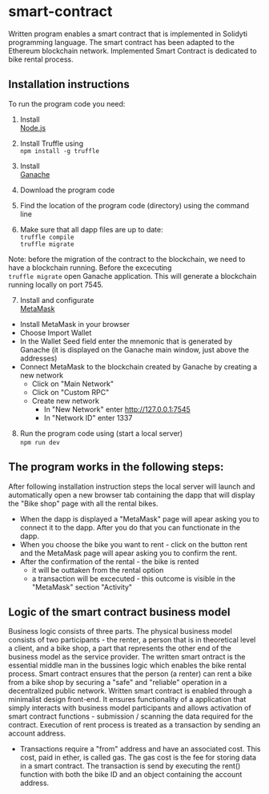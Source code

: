 # smart-contract

Written program enables a smart contract that is implemented in Solidyti programming language. The smart contract has
been adapted to the Ethereum blockchain network. Implemented Smart Contract is dedicated to bike rental process.

## Installation instructions
To run the program code you need:

1. Install <br />[Node.js](https://nodejs.org/en/)

2. Install Truffle using
   <br /> `npm install -g truffle` 
   
3. Install <br />[Ganache](https://www.trufflesuite.com/ganache)

4. Download the program code

5. Find the location of the program code (directory) using the command line

6. Make sure that all dapp files are up to date:
   <br /> `truffle compile` 
   <br /> `truffle migrate` 
   
Note: before the migration of the contract to the blockchain, we need to have a blockchain running. Before the excecuting  <br /> `truffle migrate` open Ganache application. This will generate a blockchain running locally on port 7545.

7. Install and configurate <br />[MetaMask](https://metamask.io/)
  * Install MetaMask in your browser
  * Choose Import Wallet
  * In the Wallet Seed field enter the mnemonic that is generated by Ganache (it is displayed on the Ganache main window, just above the addresses)
  * Connect MetaMask to the blockchain created by Ganache by creating a new network
    * Click on "Main Network" 
    * Click on "Custom RPC"
    * Create new network
       * In "New Network" enter http://127.0.0.1:7545
       * In "Network ID" enter 1337
  
8. Run the program code using (start a local server)
   <br /> `npm run dev` 

## The program works in the following steps:

After following installation instruction steps the local server will launch and automatically open a new browser tab containing the dapp that will display the "Bike shop" page with all the rental bikes.
* When the dapp is displayed a "MetaMask" page will apear asking you to connect it to the dapp. After you do that you can functionate in the dapp. 
* When you choose the bike you want to rent - click on the button rent and the MetaMask page will apear asking you to confirm the rent.
* After the confirmation of the rental - the bike is rented
    * it will be outtaken from the rental option
    * a transaction will be excecuted - this outcome is visible in the "MetaMask" section "Activity"
    

## Logic of the smart contract business model 

Business logic consists of three parts. The physical business model consists of two participants - the renter, a person that is in theoretical level a client, and a bike shop, a part that represents the other end of the business model as the service provider. The written smart ontract is the essential middle man in the bussines logic which enables the bike rental process. Smart contract ensures that the person (a renter) can rent a bike from a bike shop by securing a "safe" and "reliable" operation in a decentralized public network. Written smart contract is enabled through a minimalist design front-end. It ensures functionality of a application that simply interacts with business model participants and allows activation of smart contract functions - submission / scanning the data required for the contract. Execution of rent process is treated as a transaction by sending an account address. 

* Transactions require a "from" address and have an associated cost. This cost, paid in ether, is called gas. The gas cost is the fee for storing data in a smart contract. The transaction is send by executing the rent() function with both the bike ID and an object containing the account address.


